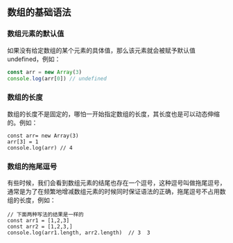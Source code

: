 ##   数组的基础语法

###   数组元素的默认值

如果没有给定数组的某个元素的具体值，那么该元素就会被赋予默认值undefined，例如：

```js
const arr = new Array(3)
console.log(arr[0]) // undefined 
```

###   数组的长度

数组的长度不是固定的，哪怕一开始指定数组的长度，其长度也是可以动态伸缩的。例如：

```
const arr= new Array(3)
arr[3] = 1
console.log(arr) // 4
```

###   数组的拖尾逗号

有些时候，我们会看到数组元素的结尾也存在一个逗号，这种逗号叫做拖尾逗号，通常是为了在频繁地增减数组元素的时候同时保证语法的正确，拖尾逗号不占用数组的长度，例如：

```
// 下面两种写法的结果是一样的
const arr1 = [1,2,3]
const arr2 = [1,2,3,]
console.log(arr1.length, arr2.length)  // 3  3
```

